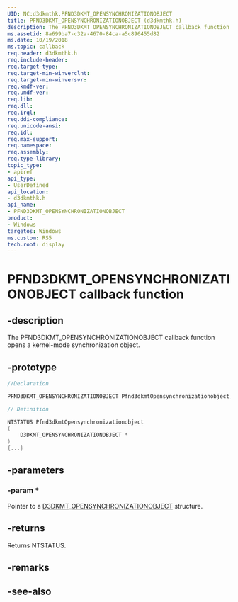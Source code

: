 ```yaml
---
UID: NC:d3dkmthk.PFND3DKMT_OPENSYNCHRONIZATIONOBJECT
title: PFND3DKMT_OPENSYNCHRONIZATIONOBJECT (d3dkmthk.h)
description: The PFND3DKMT_OPENSYNCHRONIZATIONOBJECT callback function opens a kernel-mode synchronization object.
ms.assetid: 8a699ba7-c32a-4670-84ca-a5c896455d82
ms.date: 10/19/2018
ms.topic: callback
req.header: d3dkmthk.h
req.include-header:
req.target-type:
req.target-min-winverclnt:
req.target-min-winversvr:
req.kmdf-ver:
req.umdf-ver:
req.lib:
req.dll:
req.irql: 
req.ddi-compliance:
req.unicode-ansi:
req.idl:
req.max-support:
req.namespace:
req.assembly:
req.type-library: 
topic_type: 
- apiref
api_type: 
- UserDefined
api_location: 
- d3dkmthk.h
api_name: 
- PFND3DKMT_OPENSYNCHRONIZATIONOBJECT
product:
- Windows
targetos: Windows
ms.custom: RS5
tech.root: display
---
```


# PFND3DKMT_OPENSYNCHRONIZATIONOBJECT callback function

## -description

The PFND3DKMT_OPENSYNCHRONIZATIONOBJECT callback function opens a kernel-mode synchronization object.

## -prototype

```cpp
//Declaration

PFND3DKMT_OPENSYNCHRONIZATIONOBJECT Pfnd3dkmtOpensynchronizationobject; 

// Definition

NTSTATUS Pfnd3dkmtOpensynchronizationobject 
(
	D3DKMT_OPENSYNCHRONIZATIONOBJECT *
)
{...}

```

## -parameters

### -param * 

Pointer to a [D3DKMT_OPENSYNCHRONIZATIONOBJECT](ns-d3dkmthk-_d3dkmt_opensynchronizationobject.md) structure.

## -returns

Returns NTSTATUS.


## -remarks




## -see-also

